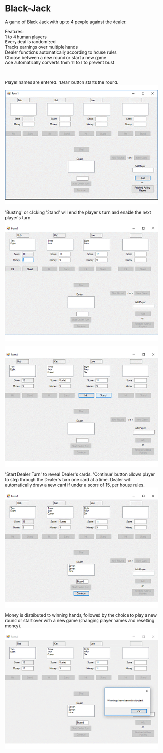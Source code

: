 # Black-Jack
A game of Black Jack with up to 4 people against the dealer.

Features:\
1 to 4 human players\
Every deal is randomized\
Tracks earnings over multiple hands\
Dealer functions automatically according to house rules\
Choose between a new round or start a new game\
Ace automatically converts from 11 to 1 to prevent bust\
<br>
<br>

Player names are entered. 'Deal' button starts the round.
![Black Jack image 1](https://github.com/BrettAnderson015/Black-Jack/blob/temp/BlackJackpic1.gif)

'Busting' or clicking 'Stand' will end the player's turn and enable the next player's turn.
![Black Jack image 2](https://github.com/BrettAnderson015/Black-Jack/blob/temp/BlackJackpic2.gif)

![Black Jack image 3](https://github.com/BrettAnderson015/Black-Jack/blob/temp/BlackJackpic3.gif)

'Start Dealer Turn' to reveal Dealer's cards. 'Continue' button allows player to step through the Dealer's turn one card at a time. Dealer will automatically draw a new card if under a score of 15, per house rules.
![Black Jack image 4](https://github.com/BrettAnderson015/Black-Jack/blob/temp/BlackJackpic4.gif)

Money is distributed to winning hands, followed by the choice to play a new round or start over with a new game (changing player names and resetting money).
![Black Jack image 5](https://github.com/BrettAnderson015/Black-Jack/blob/temp/BlackJackpic5.gif)
